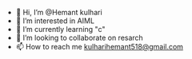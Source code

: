 - 👋 Hi, I’m @Hemant kulhari
- 👀 I’m interested in AIML
- 🌱 I’m currently learning "c"
- 💞️ I’m looking to collaborate on resarch
- 📫 How to reach me kulharihemant518@gmail.com

<!---
Hemantkulhari/Hemantkulhari is a ✨ special ✨ repository because its `README.md` (this file) appears on your GitHub profile.
You can click the Preview link to take a look at your changes.
--->
